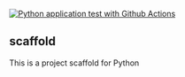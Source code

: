 [![Python application test with Github Actions](https://github.com/vivamoto/scaffold/actions/workflows/main.yml/badge.svg)](https://github.com/vivamoto/scaffold/actions/workflows/main.yml)

## scaffold

This is a project scaffold for Python
